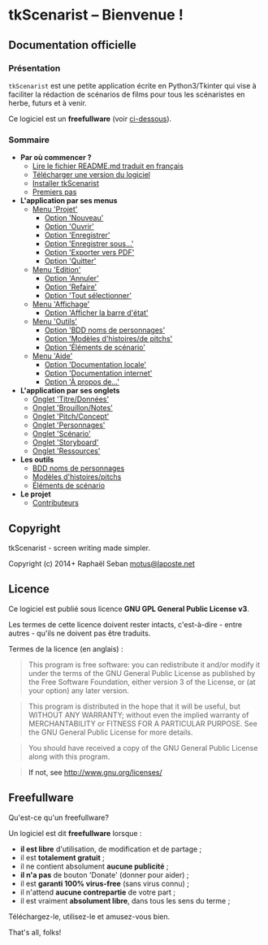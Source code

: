 
# tkScenarist &ndash; Bienvenue !

## <a name="documentation-officielle"/>Documentation officielle

### <a name="presentation"/>Présentation

`tkScenarist` est une petite application écrite en Python3/Tkinter
qui vise à faciliter la rédaction de scénarios de films pour tous les
scénaristes en herbe, futurs et à venir.

Ce logiciel est un **freefullware** (voir [ci-dessous](#freefullware)).


### <a name="sommaire"/>Sommaire

* **Par où commencer ?**
    * [Lire le fichier README.md traduit en français](fr_readme.html)
    * [Télécharger une version du logiciel](fr_install_app.html#download)
    * [Installer tkScenarist](fr_install_app.html#install)
    * [Premiers pas](fr_install_app.html#getting_started)
* **L'application par ses menus**
    * [Menu 'Projet'](fr_app_topmenu.html#menu_project)
        * [Option 'Nouveau'](fr_app_topmenu.html#project_new)
        * [Option 'Ouvrir'](fr_app_topmenu.html#project_open)
        * [Option 'Enregistrer'](fr_app_topmenu.html#project_save)
        * [Option 'Enregistrer sous...'](fr_app_topmenu.html#project_save_as)
        * [Option 'Exporter vers PDF'](fr_app_topmenu.html#project_export_pdf)
        * [Option 'Quitter'](fr_app_topmenu.html#project_quit)
    * [Menu 'Edition'](fr_app_topmenu.html#menu_edit)
        * [Option 'Annuler'](fr_app_topmenu.html#edit_undo)
        * [Option 'Refaire'](fr_app_topmenu.html#edit_redo)
        * [Option 'Tout sélectionner'](fr_app_topmenu.html#edit_select_all)
    * [Menu 'Affichage'](fr_app_topmenu.html#menu_view)
        * [Option 'Afficher la barre d'état'](fr_app_topmenu.html#view_show_statusbar)
    * [Menu 'Outils'](fr_app_topmenu.html#menu_tools)
        * [Option 'BDD noms de personnages'](fr_app_topmenu.html#tools_name_db)
        * [Option 'Modèles d'histoires/de pitchs'](fr_app_topmenu.html#tools_pitch_templates)
        * [Option 'Éléments de scénario'](fr_app_topmenu.html#tools_see)
    * [Menu 'Aide'](fr_app_topmenu.html#menu_help)
        * [Option 'Documentation locale'](fr_app_topmenu.html#help_offline_doc)
        * [Option 'Documentation internet'](fr_app_topmenu.html#help_online_doc)
        * [Option 'À propos de...'](fr_app_topmenu.html#help_about)
* **L'application par ses onglets**
    * [Onglet 'Titre/Données'](fr_tab_title_data.html)
    * [Onglet 'Brouillon/Notes'](fr_tab_draft_notes.html)
    * [Onglet 'Pitch/Concept'](fr_tab_pitch_concept.html)
    * [Onglet 'Personnages'](fr_tab_characters.html)
    * [Onglet 'Scénario'](fr_tab_scenario.html)
    * [Onglet 'Storyboard'](fr_tab_storyboard.html)
    * [Onglet 'Ressources'](fr_tab_resources.html)
* **Les outils**
    * [BDD noms de personnages](fr_tools_name_db.html)
    * [Modèles d'histoires/pitchs](fr_tools_pitch_templates.html)
    * [Éléments de scénario](fr_tools_scenario_elements_editor.html)
* **Le projet**
    * [Contributeurs](fr_contributors.html)


## <a name="copyright"/>Copyright

tkScenarist - screen writing made simpler.

Copyright (c) 2014+ Raphaël Seban <motus@laposte.net>


## <a name="licence"/>Licence

Ce logiciel est publié sous licence **GNU GPL General Public License
v3**.

Les termes de cette licence doivent rester intacts, c'est-à-dire -
entre autres - qu'ils ne doivent pas être traduits.

Termes de la licence (en anglais) :

> This program is free software: you can redistribute it and/or
modify it under the terms of the GNU General Public License as
published by the Free Software Foundation, either version 3 of the
License, or (at your option) any later version.

> This program is distributed in the hope that it will be useful,
but WITHOUT ANY WARRANTY; without even the implied warranty of
MERCHANTABILITY or FITNESS FOR A PARTICULAR PURPOSE. See the GNU
General Public License for more details.

> You should have received a copy of the GNU General Public License
along with this program.

> If not, see <http://www.gnu.org/licenses/>


## <a name="freefullware"/>Freefullware

Qu'est-ce qu'un freefullware?

Un logiciel est dit **freefullware** lorsque :

* **il est libre** d'utilisation, de modification et de partage ;
* il est **totalement gratuit** ;
* il ne contient absolument **aucune publicité** ;
* **il n'a pas** de bouton 'Donate' (donner pour aider) ;
* il est **garanti 100% virus-free** (sans virus connu) ;
* il n'attend **aucune contrepartie** de votre part ;
* il est vraiment **absolument libre**, dans tous les sens du terme ;

Téléchargez-le, utilisez-le et amusez-vous bien.

That's all, folks!
